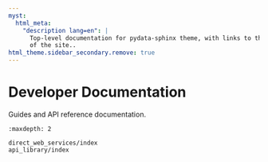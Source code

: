 ```yaml
---
myst:
  html_meta:
    "description lang=en": |
      Top-level documentation for pydata-sphinx theme, with links to the rest
      of the site..
html_theme.sidebar_secondary.remove: true
---
```


# Developer Documentation

Guides and API reference documentation.

```{toctree}
:maxdepth: 2

direct_web_services/index
api_library/index
```

